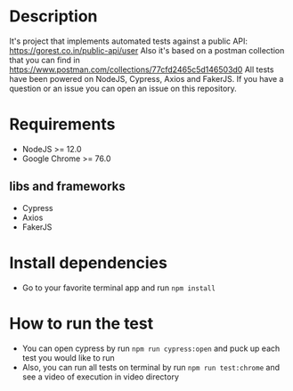 # Description

It's project that implements automated tests against a public API: https://gorest.co.in/public-api/user
Also it's based on a postman collection that you can find in https://www.postman.com/collections/77cfd2465c5d146503d0
All tests have been powered on NodeJS, Cypress, Axios and FakerJS.
If you have a question or an issue you can open an issue on this repository.

# Requirements

- NodeJS >= 12.0
- Google Chrome >= 76.0

## libs and frameworks

- Cypress
- Axios
- FakerJS

# Install dependencies

- Go to your favorite terminal app and run `npm install`

# How to run the test

- You can open cypress by run `npm run cypress:open` and puck up each test you would like to run
- Also, you can run all tests on terminal by run `npm run test:chrome` and see a video of execution in video directory

